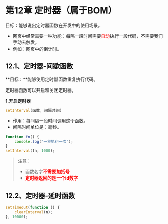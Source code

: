 # 第12章 定时器（属于BOM）

目标：能够说出定时器函数在开发中的使用场景。

- 网页中经常需要一种功能：每隔一段时间需要<span style="color:red;">自动</span>执行一段代码，不需要我们手动去触发。
- 例如：网页中的倒计时。

## 12.1、定时器-间歇函数

**目标：**能够使用定时器函数重复执行代码。

定时器函数可以开启和关闭定时器。

**1.开启定时器**

```js
setInterval(函数, 间隔时间)
```

- 作用：每间隔一段时间调用这个函数。
- 间隔时间单位是：毫秒。

```js
function fn() {
    console.log("一秒执行一次");
}
setInterval(fn, 1000);
```

> 注意：
>
> - 函数名字<span style="color:red;font-weight:bold;">不需要加括号</span>
> - <span style="color:red;font-weight:bold;">定时器返回的是一个id数字</span>

## 12.2、定时器-延时函数

```js
setTimeout(function () {
    clearInterval(n);
}, 10000);
```